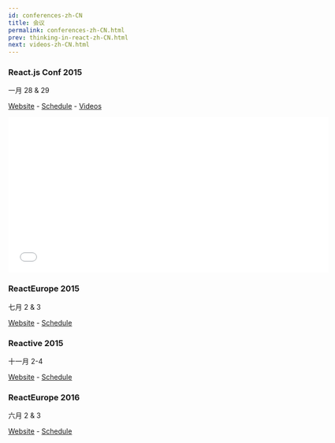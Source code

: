 ```yaml
---
id: conferences-zh-CN
title: 会议
permalink: conferences-zh-CN.html
prev: thinking-in-react-zh-CN.html
next: videos-zh-CN.html
---
```


### React.js Conf 2015
一月 28 & 29

[Website](http://conf.reactjs.com/) - [Schedule](http://conf.reactjs.com/schedule.html) - [Videos](https://www.youtube-nocookie.com/playlist?list=PLb0IAmt7-GS1cbw4qonlQztYV1TAW0sCr)

<iframe width="650" height="315" src="//www.youtube-nocookie.com/embed/KVZ-P-ZI6W4?list=PLb0IAmt7-GS1cbw4qonlQztYV1TAW0sCr" frameborder="0" allowfullscreen></iframe>

### ReactEurope 2015
七月 2 & 3

[Website](http://www.react-europe.org/) - [Schedule](http://www.react-europe.org/#schedule)

### Reactive 2015
十一月 2-4

[Website](https://reactive2015.com/) - [Schedule](https://reactive2015.com/schedule_speakers.html#schedule)

### ReactEurope 2016
六月 2 & 3

[Website](http://www.react-europe.org/) - [Schedule](http://www.react-europe.org/#schedule)
